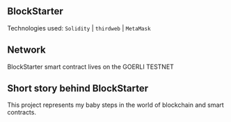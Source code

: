 ## BlockStarter

Technologies used: `Solidity` | `thirdweb` | `MetaMask`

## Network

BlockStarter smart contract lives on the GOERLI TESTNET

## Short story behind BlockStarter

This project represents my baby steps in the world of blockchain and smart contracts.
